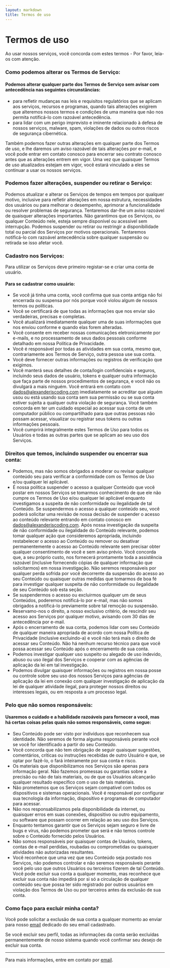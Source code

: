 ```yaml
---
layout: markdown
title: Termos de uso
---
```


# Termos de uso

Ao usar nossos serviços, você concorda com estes termos - Por favor, leia-os com atenção.

### Como podemos alterar os Termos de Serviço:

#### Podemos alterar qualquer parte dos Termos de Serviço sem avisar com antecedência nas seguintes circunstâncias:

- para refletir mudanças nas leis e requisitos regulatórios que se aplicam aos serviços, recursos e programas, quando tais alterações exigirem que alteremos nossos termos e condições de uma maneira que não nos permita notificá-lo com razoável antecedência.
- para lidar com um perigo imprevisto e iminente relacionado à defesa de nossos serviços, malware, spam, violações de dados ou outros riscos de segurança cibernética.

Também podemos fazer outras alterações em qualquer parte dos Termos de uso, e lhe daremos um aviso razoável de tais alterações por e-mail, e você pode entrar em contato conosco para encerrar seu contrato conosco antes que as alterações entrem em vigor. Uma vez que quaisquer Termos de uso atualizados estejam em vigor, você estará vinculado a eles se continuar a usar os nossos serviços.

### Podemos fazer alterações, suspender ou retirar o Serviço:

Podemos atualizar e alterar os Serviços de tempos em tempos por qualquer motivo, inclusive para refletir alterações em nossa estrutura, necessidades dos usuários ou para melhorar o desempenho, aprimorar a funcionalidade ou resolver problemas de segurança. Tentaremos dar-lhe um aviso razoável de quaisquer alterações importantes. Não garantimos que os Serviços, ou qualquer Conteúdo nele, esteja sempre disponível ou acessível sem interrupção. Podemos suspender ou retirar ou restringir a disponibilidade total ou parcial dos Serviços por motivos operacionais. Tentaremos notificá-lo com razoável antecedência sobre qualquer suspensão ou retirada se isso afetar você.

### Cadastro nos Serviços:

Para utilizar os Serviços deve primeiro registar-se e criar uma conta de usuário.

#### Para se cadastrar como usuário:

- Se você já tinha uma conta, você confirma que sua conta antiga não foi encerrada ou suspensa por nós porque você violou algum de nossos termos ou políticas.
- Você se certificará de que todas as informações que nos enviar são verdadeiras, precisas e completas.
- Você atualizará imediatamente qualquer uma de suas informações que nos enviou conforme e quando elas forem alteradas.
- Você consente em receber nossas comunicações eletronicamente por e-mails, e no processamento de seus dados pessoais conforme detalhado em nossa Política de Privacidade.
- Você é responsável por todas as atividades em sua conta, mesmo que, contrariamente aos Termos de Serviço, outra pessoa use sua conta.
- Você deve fornecer outras informações ou registros de verificação que exigimos.
- Você manterá seus detalhes de conta/login confidenciais e seguros, incluindo seus dados de usuário, tokens e qualquer outra informação que faça parte de nossos procedimentos de segurança, e você não os divulgará a mais ninguém. Você entrará em contato com dados@alexanderiscoding.com imediatamente se acreditar que alguém usou ou está usando sua conta sem sua permissão ou se sua conta estiver sujeita a qualquer outra violação de segurança. Você também concorda em ter um cuidado especial ao acessar sua conta de um computador público ou compartilhado para que outras pessoas não possam acessar, visualizar ou registrar seus tokens ou outras informações pessoais.
- Você cumprirá integralmente estes Termos de Uso para todos os Usuários e todas as outras partes que se aplicam ao seu uso dos Serviços.

### Direitos que temos, incluindo suspender ou encerrar sua conta:

- Podemos, mas não somos obrigados a moderar ou revisar qualquer conteúdo seu para verificar a conformidade com os Termos de Uso e/ou qualquer lei aplicável.
- É nossa política suspender o acesso a qualquer Conteúdo que você postar em nossos Serviços se tomarmos conhecimento de que ele não cumpre os Termos de Uso e/ou qualquer lei aplicável enquanto investigamos a suspeita de não conformidade ou ilegalidade de tal Conteúdo. Se suspendermos o acesso a qualquer conteúdo seu, você poderá solicitar uma revisão de nossa decisão de suspender o acesso ao conteúdo relevante entrando em contato conosco em dados@alexanderiscoding.com. Após nossa investigação da suspeita de não conformidade ou ilegalidade do Conteúdo relevante, podemos tomar qualquer ação que consideremos apropriada, incluindo restabelecer o acesso ao Conteúdo ou remover ou desativar permanentemente o acesso ao Conteúdo relevante sem precisar obter qualquer consentimento de você e sem aviso prévio. Você concorda que, a seu próprio custo, nos fornecerá prontamente toda a assistência razoável (inclusive fornecendo cópias de qualquer informação que solicitarmos) em nossa investigação. Não seremos responsáveis ​​por qualquer perda sofrida por você decorrente da suspensão do acesso ao seu Conteúdo ou quaisquer outras medidas que tomarmos de boa fé para investigar qualquer suspeita de não conformidade ou ilegalidade de seu Conteúdo sob esta seção.
- Se suspendermos o acesso ou excluirmos qualquer um de seus Conteúdos, poderemos notificá-lo por e-mail, mas não somos obrigados a notificá-lo previamente sobre tal remoção ou suspensão.
- Reservamo-nos o direito, a nosso exclusivo critério, de rescindir seu acesso aos Serviços por qualquer motivo, avisando com 30 dias de antecedência por e-mail.
- Após o encerramento de sua conta, podemos lidar com seu Conteúdo de qualquer maneira apropriada de acordo com nossa Política de Privacidade (inclusive excluindo-a) e você não terá mais o direito de acessar seu Conteúdo. Não há nenhum recurso técnico para que você possa acessar seu Conteúdo após o encerramento de sua conta.
- Podemos investigar qualquer uso suspeito ou alegado de uso indevido, abuso ou uso ilegal dos Serviços e cooperar com as agências de aplicação da lei em tal investigação.
- Podemos divulgar quaisquer informações ou registros em nossa posse ou controle sobre seu uso dos nossos Serviços para agências de aplicação da lei em conexão com qualquer investigação de aplicação da lei de qualquer atividade ilegal, para proteger nossos direitos ou interesses legais, ou em resposta a um processo legal.

### Pelo que não somos responsáveis:

#### Usaremos o cuidado e a habilidade razoáveis ​​para fornecer a você, mas há certas coisas pelas quais não somos responsáveis, como segue:

- Seu Conteúdo pode ser visto por indivíduos que reconhecem sua identidade. Não seremos de forma alguma responsáveis ​​perante você se você for identificado a partir do seu Conteúdo.
- Você concorda que não tem obrigação de seguir quaisquer sugestões, comentários, críticas ou instruções recebidas de outro Usuário e que, se optar por fazê-lo, o fará inteiramente por sua conta e risco.
- Os materiais que disponibilizamos nos Serviços são apenas para informação geral. Não fazemos promessas ou garantias sobre a precisão ou não de tais materiais, ou de que os Usuários alcançarão qualquer resultado específico com o uso de tais materiais.
- Não prometemos que os Serviços sejam compatível com todos os dispositivos e sistemas operacionais. Você é responsável por configurar sua tecnologia da informação, dispositivo e programas de computador para acessar.
- Não nos responsabilizamos pela disponibilidade da internet, ou quaisquer erros em suas conexões, dispositivo ou outro equipamento, ou software que possam ocorrer em relação ao seu uso dos Serviços.
- Enquanto tentamos garantir que os Serviços sejam seguro e livre de bugs e vírus, não podemos prometer que será e não temos controle sobre o Conteúdo fornecido pelos Usuários.
- Não somos responsáveis ​​por quaisquer contas de Usuário, tokens, contas de e-mail perdidas, roubadas ou comprometidas ou quaisquer atividades não autorizadas resultantes.
- Você reconhece que uma vez que seu Conteúdo seja postado nos Serviços, não podemos controlar e não seremos responsáveis ​​perante você pelo uso que outros Usuários ou terceiros fizerem de tal Conteúdo. Você pode excluir sua conta a qualquer momento, mas reconhece que excluir sua conta não impedirá por si só a circulação de qualquer conteúdo seu que possa ter sido registrado por outros usuários em violação dos Termos de Uso ou por terceiros antes da exclusão de sua conta.

### Como faço para excluir minha conta?

Você pode solicitar a exclusão de sua conta a qualquer momento ao enviar para nosso [email](mailto:dados@alexanderiscoding.com) dedicado do seu email cadastrado.

Se você excluir seu perfil, todas as informações da conta serão excluídas permanentemente de nosso sistema quando você confirmar seu desejo de excluir sua conta.

---

Para mais informações, entre em contato por [email](mailto:dados@alexanderiscoding.com).
